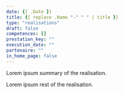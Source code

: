 ```yaml
---
date: {{ .Date }}
title: {{ replace .Name "-" " " | title }}
type: "realisations"
draft: false
competences: []
prestation_key: ""
execution_date: ""
partenaire: ""
in_home_page: false
---
```


Lorem ipsum summary of the realisation.
<!--more-->
Lorem ipsum rest of the realisation.